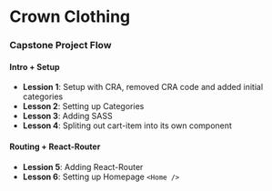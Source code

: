 # Crown Clothing
### Capstone Project Flow
#### Intro + Setup
- __Lession 1__: Setup with CRA, removed CRA code and added initial categories
- __Lesson 2__: Setting up Categories
- __Lesson 3__: Adding SASS
- __Lesson 4__: Spliting out cart-item into its own component
#### Routing + React-Router
- __Lession 5__: Adding React-Router
- __Lesson 6__: Setting up Homepage `<Home />`